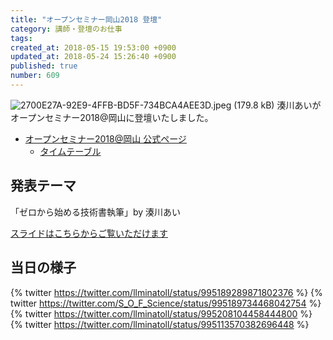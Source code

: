 ```yaml
---
title: "オープンセミナー岡山2018 登壇"
category: 講師・登壇のお仕事
tags: 
created_at: 2018-05-15 19:53:00 +0900
updated_at: 2018-05-24 15:26:40 +0900
published: true
number: 609
---
```


![2700E27A-92E9-4FFB-BD5F-734BCA4AEE3D.jpeg (179.8 kB)](https://img.esa.io/uploads/production/attachments/3412/2018/05/24/7092/5eee3ab0-3637-414c-9a60-68691b9e59cc.jpeg)
湊川あいがオープンセミナー2018@岡山に登壇いたしました。

- [オープンセミナー2018@岡山 公式ページ](https://okayama.open-seminar.org/)
    - [タイムテーブル](https://okayama.open-seminar.org/timetable.html)

## 発表テーマ
「ゼロから始める技術書執筆」by 湊川あい

[スライドはこちらからご覧いただけます](https://www.slideshare.net/AiMinatogawa/by-69678890?ref=https://oso.connpass.com/event/82152/presentation/)

## 当日の様子
{% twitter https://twitter.com/llminatoll/status/995189289871802376 %}
{% twitter https://twitter.com/S_O_F_Science/status/995189734468042754 %}
{% twitter https://twitter.com/llminatoll/status/995208104458444800 %}
{% twitter https://twitter.com/llminatoll/status/995113570382696448 %}

